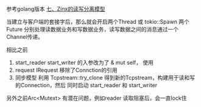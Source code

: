参考golang版本 [七、Zinx的读写分离模型](https://www.kancloud.cn/aceld/zinx/1960233)

当建立与客户端的套接字后，那么就会开启两个Thread  或 tokio::Spawn 两个Future 分别处理读数据业务和写数据业务，读写数据之间的消息通过一个Channel传递。




相比之前 
1. start_reader  start_writer  的入参改为了 & mut self， 使用
2. request IRequest 移除了Connction的引用
3. 同步模型 利用 Tcpstream::try_clone 得到新的Tcpstream，构建用于读和写的Connection，然后 同时启动 start_reader 和 start_writer 





另外之前Arc<Mutext<Connection>> 有潜在问题，例如reader 读取阻塞后，会一直lock住